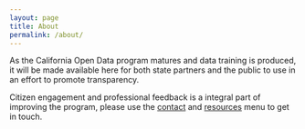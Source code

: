 ```yaml
---
layout: page
title: About
permalink: /about/
---
```


As the California Open Data program matures and data training is produced, it will be made available here for both state partners and the public to use in an effort to promote transparency.  

Citizen engagement and professional feedback is a integral part of improving the program, please use the [contact](../contact/) and [resources](../resources/) menu to get in touch.